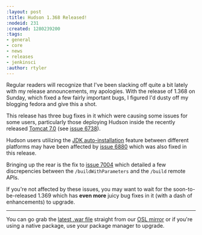 ```yaml
---
:layout: post
:title: Hudson 1.368 Released!
:nodeid: 231
:created: 1280239200
:tags:
- general
- core
- news
- releases
- jenkinsci
:author: rtyler
---
```

Regular readers will recognize that I've been slacking off quite a bit lately with my release announcements, my apologies. With the release of 1.368 on Sunday, which fixed a few fairly important bugs, I figured I'd dusty off my blogging fedora and give this a shot.

This release has three bug fixes in it which were causing some issues for some users, particularly those deploying Hudson inside the recently released [Tomcat 7.0](http://tomcat.apache.org/tomcat-7.0-doc/changelog.html) (see <a href="http://issues.hudson-ci.org/browse/HUDSON-6738">issue 6738</a>).

Hudson users utilizing the [JDK auto-installation](http://wiki.hudson-ci.org/display/HUDSON/Tool+Auto-Installation) feature between different platforms may have been affected by <a href="http://issues.hudson-ci.org/browse/HUDSON-6880">issue 6880</a> which was also fixed in this release.

Bringing up the rear is the fix to <a href="http://issues.hudson-ci.org/browse/HUDSON-7004">issue 7004</a> which detailed a few discrepencies between the `/buildWithParameters` and the `/build` remote APIs.


If you're not affected by these issues, you may want to wait for the soon-to-be-released 1.369 which has **even more** juicy bug fixes in it (with a dash of enhancements) to upgrade.
<!--break-->
----

You can go grab the [latest .war file](http://ftp.osuosl.org/pub/hudson/war/1.368/hudson.war) straight from our [OSL mirror](http://www.osuosl.org) or if you're using a native package, use your package manager to upgrade.
